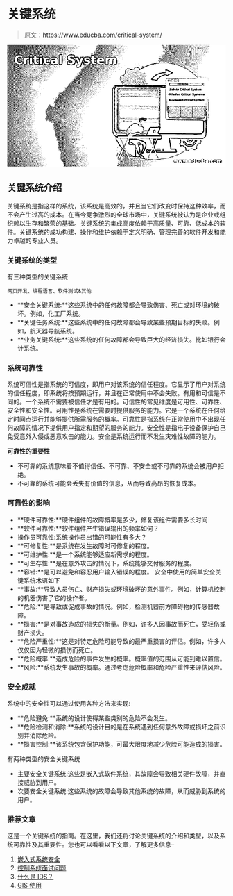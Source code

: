 # 关键系统

> 原文：<https://www.educba.com/critical-system/>

![Critical System](img/ce19ce239c3258a35bf65ac80664c1b1.png)



## 关键系统介绍

关键系统是指这样的系统，该系统是高效的，并且当它们改变时保持这种效率，而不会产生过高的成本。在当今竞争激烈的全球市场中，关键系统被认为是企业或组织赖以生存和繁荣的基础。关键系统的集成高度依赖于高质量、可靠、低成本的软件。关键系统的成功构建、操作和维护依赖于定义明确、管理完善的软件开发和能力卓越的专业人员。

### 关键系统的类型

有三种类型的关键系统

<small>网页开发、编程语言、软件测试&其他</small>

*   **安全关键系统:**这些系统中的任何故障都会导致伤害、死亡或对环境的破坏。例如，化工厂系统。
*   **关键任务系统:**这些系统中的任何故障都会导致某些预期目标的失败。例如，航天器导航系统。
*   **业务关键系统:**这些系统的任何故障都会导致巨大的经济损失。比如银行会计系统。

### 系统可靠性

系统可信性是指系统的可信度，即用户对该系统的信任程度。它显示了用户对系统的信任程度，即系统将按预期运行，并且在正常使用中不会失败。有用和可信是不同的。一个系统不需要被信任才是有用的。可信性的常见维度是可用性、可靠性、安全性和安全性。可用性是系统在需要时提供服务的能力。它是一个系统在任何给定时间点运行并能够提供所需服务的概率。可靠性是指系统在正常使用中不出现任何故障的情况下提供用户指定和期望的服务的能力。安全性是指电子设备保护自己免受意外入侵或恶意攻击的能力。安全是系统运行而不发生灾难性故障的能力。

**可靠性的重要性**

*   不可靠的系统意味着不值得信任、不可靠、不安全或不可靠的系统会被用户拒绝。
*   不可靠的系统可能会丢失有价值的信息，从而导致高昂的恢复成本。

### 可靠性的影响

*   **硬件可靠性:**硬件组件的故障概率是多少，修复该组件需要多长时间
*   **软件可靠性:**软件组件产生错误输出的频率如何？
*   操作员可靠性:系统操作员出错的可能性有多大？
*   **可修复性:**是系统在发生故障时可修复的程度。
*   **可维护性:**是一个系统能够适应新需求的程度。
*   **可生存性:**是在意外攻击的情况下，系统能够交付服务的程度。
*   **容错:**是可以避免和容忍用户输入错误的程度。
    安全中使用的简单安全关键系统术语如下
*   **事故:**导致人员伤亡、财产损失或环境破坏的意外事件。例如，计算机控制的机器伤害了它的操作者。
*   **危险:**是导致或促成事故的情况。例如，检测机器前方障碍物的传感器故障。
*   **损害:**是对事故造成的损失的衡量。例如，许多人因事故而死亡，受轻伤或财产损失。
*   **危险严重性:**这是对特定危险可能导致的最严重损害的评估。例如，许多人仅仅因为轻微的损伤而死亡。
*   **危险概率:**造成危险的事件发生的概率。概率值的范围从可能到难以置信。
*   **风险:**系统发生事故的概率。通过考虑危险概率和危险严重性来评估风险。

### 安全成就

系统中的安全性可以通过使用各种方法来实现:

*   **危险避免:**系统的设计使得某些类别的危险不会发生。
*   **危险检测和消除:**系统的设计目的是在系统遇到任何意外故障或损坏之前识别并消除危险。
*   **损害控制:**该系统包含保护功能，可最大限度地减少危险可能造成的损害。

有两种类型的安全关键系统

*   主要安全关键系统:这些是嵌入式软件系统，其故障会导致相关硬件故障，并直接威胁到用户。
*   次要安全关键系统:这些系统的故障会导致其他系统的故障，从而威胁到系统的用户。

### 推荐文章

这是一个关键系统的指南。在这里，我们还将讨论关键系统的介绍和类型，以及系统可靠性及其重要性。您也可以看看以下文章，了解更多信息–

1.  [嵌入式系统安全](https://www.educba.com/embedded-systems-security/)
2.  [控制系统面试问题](https://www.educba.com/control-system-interview-questions/)
3.  [什么是 IDS？](https://www.educba.com/what-is-ids/)
4.  [GIS 使用](https://www.educba.com/gis-uses/)





